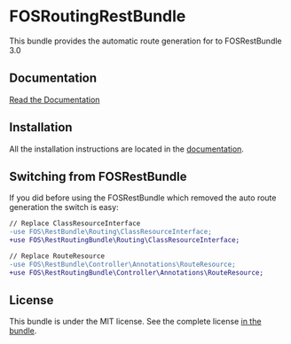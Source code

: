 FOSRoutingRestBundle
=============

This bundle provides the automatic route generation for to FOSRestBundle 3.0

Documentation
-------------

[Read the Documentation](Resources/doc)

Installation
------------

All the installation instructions are located in the [documentation](Resources/doc/1-setting_up_the_bundle.rst).

Switching from FOSRestBundle
-----------------------------

If you did before using the FOSRestBundle which removed the auto route generation the switch is easy:

```diff
// Replace ClassResourceInterface
-use FOS\RestBundle\Routing\ClassResourceInterface;
+use FOS\RestRoutingBundle\Routing\ClassResourceInterface;

// Replace RouteResource
-use FOS\RestBundle\Controller\Annotations\RouteResource;
+use FOS\RestRoutingBundle\Controller\Annotations\RouteResource;
```

License
-------

This bundle is under the MIT license. See the complete license [in the bundle](LICENSE).
